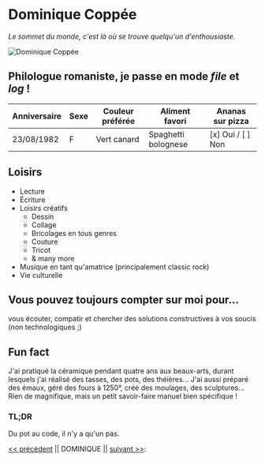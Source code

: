 # Dominique Coppée

*Le sommet du monde, c'est là où se trouve quelqu'un d'enthousiaste.*

![Dominique Coppée](https://media-exp1.licdn.com/dms/image/D4E03AQEHdBBtW3aClw/profile-displayphoto-shrink_800_800/0/1667827361856?e=1674086400&v=beta&t=Gn-M_k_fN9OWshCuwgLJHmh6rtudzVbqLkfGqcAclj4)

## Philologue romaniste, je passe en mode *file* et *log* !

Anniversaire | Sexe | Couleur préférée | Aliment favori | Ananas sur pizza
-------------|------|------------------|----------------|-----------------
23/08/1982 | F | Vert canard | Spaghetti bolognese | [x] Oui / [ ] Non

## Loisirs

* Lecture
* Écriture
* Loisirs créatifs
	* Dessin
	* Collage
	* Bricolages en tous genres
	* Couture
	* Tricot
	* & many more
* Musique en tant qu'amatrice (principalement classic rock)
* Vie culturelle

## Vous pouvez toujours compter sur moi pour... 
vous écouter, compatir et chercher des solutions constructives à vos soucis (non technologiques ;)

## Fun fact
J'ai pratiqué la céramique pendant quatre ans aux beaux-arts, durant lesquels j'ai réalisé des tasses, des pots, des théières... J'ai aussi préparé des émaux, géré des fours à 1250°, créé des moulages, des sculptures... Rien de magnifique, mais un petit savoir-faire manuel bien spécifique !

### TL;DR
Du pot au code, il n'y a qu'un pas.

[<< précédent](https://github.com/Corentinmiserque) || DOMINIQUE || [suivant >>](https://github.com/Ed0598):
